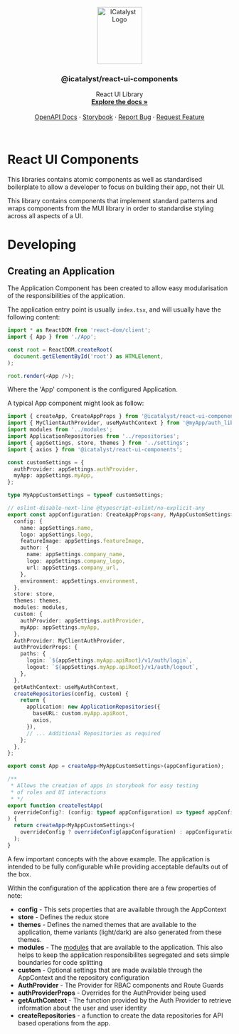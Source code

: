 <br />
<div align="center">
  <a href="https://singularity.com" target="blank">
    <img src="../../../../public/static/images/logos/vertical-mid.png?raw=true" width="101" height="128" alt="ICatalyst Logo" />
  </a>
  
  <h3 align="center">@icatalyst/react-ui-components</h3>

  <p align="center">
    React UI Library
    <br />
    <a href="https://github.com/ICatalyst-Pte-Ltd/com.icatalyst.singularity.api"><strong>Explore the docs »</strong></a>
    <br />
    <br />
    <a href="https://api-dev.singularity.icatalyst.com/openapi">OpenAPI Docs</a>
    ·
    <a href="https://dev-docs.icatalyst.com/dev/libs/react/storybook/index.html">Storybook</a>
    ·
    <a href="https://github.com/ICatalyst-Pte-Ltd/com.icatalyst.singularity.api/issues">Report Bug</a>
    ·
    <a href="https://github.com/ICatalyst-Pte-Ltd/com.icatalyst.singularity.api/issues">Request Feature</a>
  </p>
</div>
<br />

# React UI Components

This libraries contains atomic components as well as standardised boilerplate to allow a developer to focus on building their app, not their UI.

This library contains components that implement standard patterns and wraps components from the MUI library in order to standardise styling across all aspects of a UI.

# Developing

## Creating an Application

The Application Component has been created to allow easy modularisation of the responsibilities of the application.

The application entry point is usually `index.tsx`, and will usually have the following content:

```typescript
import * as ReactDOM from 'react-dom/client';
import { App } from './App';

const root = ReactDOM.createRoot(
  document.getElementById('root') as HTMLElement,
);

root.render(<App />);
```

Where the 'App' component is the configured Application.

A typical App component might look as follow:

```typescript
import { createApp, CreateAppProps } from '@icatalyst/react-ui-components';
import { MyClientAuthProvider, useMyAuthContext } from '@myApp/auth_library';
import modules from '../modules';
import ApplicationRepositories from '../repositories';
import { appSettings, store, themes } from '../settings';
import { axios } from '@icatalyst/react-ui-components';

const customSettings = {
  authProvider: appSettings.authProvider,
  myApp: appSettings.myApp,
};

type MyAppCustomSettings = typeof customSettings;

// eslint-disable-next-line @typescript-eslint/no-explicit-any
export const appConfiguration: CreateAppProps<any, MyAppCustomSettings> = {
  config: {
    name: appSettings.name,
    logo: appSettings.logo,
    featureImage: appSettings.featureImage,
    author: {
      name: appSettings.company_name,
      logo: appSettings.company_logo,
      url: appSettings.company_url,
    },
    environment: appSettings.environment,
  },
  store: store,
  themes: themes,
  modules: modules,
  custom: {
    authProvider: appSettings.authProvider,
    myApp: appSettings.myApp,
  },
  AuthProvider: MyClientAuthProvider,
  authProviderProps: {
    paths: {
      login: `${appSettings.myApp.apiRoot}/v1/auth/login`,
      logout: `${appSettings.myApp.apiRoot}/v1/auth/logout`,
    },
  },
  getAuthContext: useMyAuthContext,
  createRepositories(config, custom) {
    return {
      application: new ApplicationRepositories({
        baseURL: custom.myApp.apiRoot,
        axios,
      }),
      // ... Additional Repositories as required
    };
  },
};

export const App = createApp<MyAppCustomSettings>(appConfiguration);

/**
 * Allows the creation of apps in storybook for easy testing
 * of roles and UI interactions
 * */
export function createTestApp(
  overrideConfig?: (config: typeof appConfiguration) => typeof appConfiguration,
) {
  return createApp<MyAppCustomSettings>(
    overrideConfig ? overrideConfig(appConfiguration) : appConfiguration,
  );
}
```

A few important concepts with the above example.
The application is intended to be fully configurable while providing acceptable defaults out of the box.

Within the configuration of the application there are a few properties of note:

- **config** - This sets properties that are available through the AppContext
- **store** - Defines the redux store
- **themes** - Defines the named themes that are available to the application, theme variants (light/dark) are also generated from these themes.
- **modules** - The [modules](./MODULES.md) that are available to the application. This also helps to keep the application responsibilites segregated and sets simple boundaries for code splitting
- **custom** - Optional settings that are made available through the AppContext and the repository configuration
- **AuthProvider** - The Provider for RBAC components and Route Guards
- **authProviderProps** - Overrides for the AuthProvider being used
- **getAuthContext** - The function provided by the Auth Provider to retrieve information about the user and user identity
- **createRepositories** - a function to create the data repositories for API based operations from the app.
